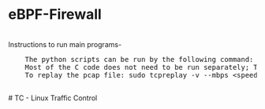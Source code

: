 # eBPF-Firewall
<br>
Instructions to run main programs-
<pre>
	The python scripts can be run by the following command: sudo python3 &lt;python_file_name&gt;
	Most of the C code does not need to be run separately; The related python script will compile it.
	To replay the pcap file: sudo tcpreplay -v --mbps &lt;speed> -i &lt;interface_name> 1.pcap 

</pre>
# TC - Linux Traffic Control
